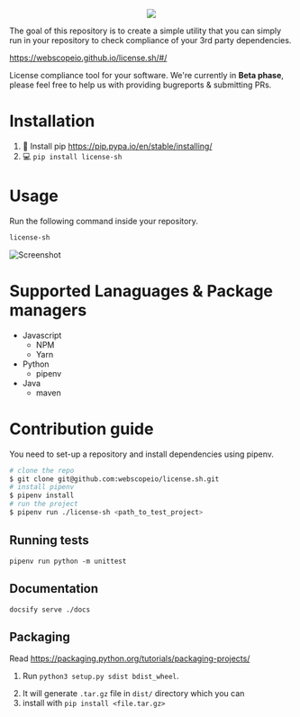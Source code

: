 <p align="center">
 <img src="https://github.com/webscopeio/license.sh/blob/master/docs/img/logo.png?raw=true" />
</p>

The goal of this repository is to create a simple utility that you can simply run in your repository to check compliance of your 3rd party dependencies.

https://webscopeio.github.io/license.sh/#/

License compliance tool for your software.
We're currently in **Beta phase**, please feel free to help us with providing bugreports & submitting PRs.

# Installation

1. 🐍 Install pip https://pip.pypa.io/en/stable/installing/
2. 💻 `pip install license-sh`

# Usage

Run the following command inside your repository.
```bash
license-sh
```

![Screenshot](https://github.com/webscopeio/license.sh/blob/master/docs/img/screenshot.png?raw=true)

# Supported Lanaguages & Package managers

- Javascript
  - NPM
  - Yarn
- Python
  - pipenv
- Java
  - maven



# Contribution guide

You need to set-up a repository and install dependencies using pipenv.

```bash
# clone the repo
$ git clone git@github.com:webscopeio/license.sh.git
# install pipenv
$ pipenv install
# run the project
$ pipenv run ./license-sh <path_to_test_project>
```

## Running tests

`pipenv run python -m unittest`

## Documentation
`docsify serve ./docs`  

## Packaging

Read https://packaging.python.org/tutorials/packaging-projects/

1. Run `python3 setup.py sdist bdist_wheel`.
2) It will generate `.tar.gz` file in `dist/` directory which you can
3) install with `pip install <file.tar.gz>` 
